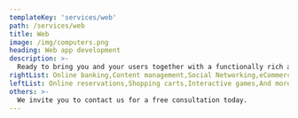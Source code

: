 ```yaml
---
templateKey: 'services/web'
path: /services/web
title: Web
image: /img/computers.png
heading: Web app development
description: >-
  Ready to bring you and your users together with a functionally rich and intuitively easy web application? An entire subset of our software engineers at Primoko live for creating websites like that to meet business objectives.<br />Whether you want a from-scratch website, repairs to an existing and problematic site, or a team to take over the build, enhancement, or maintenance of a site, Primoko is the team to call.<br />We will work closely with you from concept, planning, and design, to development, deployment, and support for projects that run the gamut":"
rightList: Online banking,Content management,Social Networking,eCommerce,Calendar apps
leftList: Online reservations,Shopping carts,Interactive games,And more
others: >-
  We invite you to contact us for a free consultation today.
---
```

